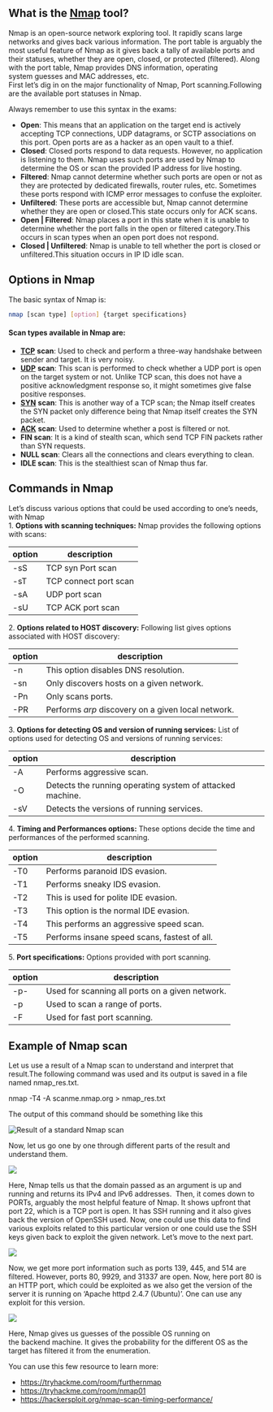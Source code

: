 ## What is the [Nmap](https://www.geeksforgeeks.org/nmap-command-in-linux-with-examples/) tool? 

Nmap is an open-source network exploring tool. It rapidly scans large networks and gives back various information. The port table is arguably the most useful feature of Nmap as it gives back a tally of available ports and their statuses, whether they are open, closed, or protected (filtered). Along with the port table, Nmap provides DNS information, operating system guesses and MAC addresses, etc.  
First let’s dig in on the major functionality of Nmap, Port scanning.Following are the available port statuses in Nmap.

Always remember to use this syntax in the exams:
- **Open**: This means that an application on the target end is actively accepting TCP connections, UDP datagrams, or SCTP associations on this port. Open ports are as a hacker as an open vault to a thief.
- **Closed**: Closed ports respond to data requests. However, no application is listening to them. Nmap uses such ports are used by Nmap to determine the OS or scan the provided IP address for live hosting.
- **Filtered**: Nmap cannot determine whether such ports are open or not as they are protected by dedicated firewalls, router rules, etc. Sometimes these ports respond with ICMP error messages to confuse the exploiter.
- **Unfiltered**: These ports are accessible but, Nmap cannot determine whether they are open or closed.This state occurs only for ACK scans.
- **Open | Filtered**: Nmap places a port in this state when it is unable to determine whether the port falls in the open or filtered category.This occurs in scan types when an open port does not respond.
- **Closed | Unfiltered**: Nmap is unable to tell whether the port is closed or unfiltered.This situation occurs in IP ID idle scan.

## Options in Nmap

The basic syntax of Nmap is:
```sh
nmap [scan type] [option] {target specifications}
```

#### Scan types available in Nmap are:

- [**TCP**](https://www.geeksforgeeks.org/what-is-transmission-control-protocol-tcp/) **scan**: Used to check and perform a three-way handshake between sender and target. It is very noisy.
- [**UDP**](https://www.geeksforgeeks.org/user-datagram-protocol-udp/) **scan**: This scan is performed to check whether a UDP port is open on the target system or not. Unlike TCP scan, this does not have a positive acknowledgment response so, it might sometimes give false positive responses. 
- [**SYN**](https://www.geeksforgeeks.org/what-is-syn-scanning/) **scan**: This is another way of a TCP scan; the Nmap itself creates the SYN packet only difference being that Nmap itself creates the SYN packet.
- [**ACK**](https://www.geeksforgeeks.org/what-is-tcp-ack-scanning/) **scan**: Used to determine whether a post is filtered or not.
- **FIN scan**: It is a kind of stealth scan, which send TCP FIN packets rather than SYN requests.
- **NULL scan**: Clears all the connections and clears everything to clean.
- **IDLE scan**: This is the stealthiest scan of Nmap thus far. 

## Commands in Nmap

Let’s discuss various options that could be used according to one’s needs, with Nmap  
1. **Options with scanning techniques:** Nmap provides the following options with scans:

|option|description|
|---|---|
|-sS|TCP syn Port scan|
|-sT|TCP connect port scan|
|-sA|UDP port scan|
|-sU|TCP ACK port scan|

2. **Options related to HOST discovery:** Following list gives options associated with HOST discovery:

|option|description|
|---|---|
|-n|This option disables DNS resolution.|
|-sn|Only discovers hosts on a given network.|
|-Pn|Only scans ports.|
|-PR|Performs _arp_ discovery on a given local network.|

3. **Options for detecting OS and version of running services:** List of options used for detecting OS and versions of running services:

|option|description|
|---|---|
|-A|Performs aggressive scan.|
|-O|Detects the running operating system of attacked machine.|
|-sV|Detects the versions of running services.|

4. **Timing and Performances options:** These options decide the time and performances of the performed scanning.

|option|description|
|---|---|
|-T0|Performs paranoid IDS evasion.|
|-T1|Performs sneaky IDS evasion.|
|-T2|This is used for polite IDE evasion.|
|-T3|This option is the normal IDE evasion.|
|-T4|This performs an aggressive speed scan.|
|-T5|Performs insane speed scans, fastest of all.|

5. **Port specifications:** Options provided with port scanning.

|option|description|
|---|---|
|-p-|Used for scanning all ports on a given network.|
|-p|Used to scan a range of ports.|
|-F|Used for fast port scanning.|

## Example of Nmap scan

Let us use a result of a Nmap scan to understand and interpret that result.The following command was used and its output is saved in a file named nmap_res.txt. 

nmap -T4 -A scanme.nmap.org > nmap_res.txt

The output of this command should be something like this

![Result of a standard Nmap scan](https://media.geeksforgeeks.org/wp-content/uploads/20220910015046/Picture1-660x365.png)

Now, let us go one by one through different parts of the result and understand them. 

![](https://media.geeksforgeeks.org/wp-content/uploads/20220910015659/Picture2-660x139.png)

Here, Nmap tells us that the domain passed as an argument is up and running and returns its IPv4 and IPv6 addresses.  Then, it comes down to PORTs, arguably the most helpful feature of Nmap. It shows upfront that port 22, which is a TCP port is open. It has SSH running and it also gives back the version of OpenSSH used. Now, one could use this data to find various exploits related to this particular version or one could use the SSH keys given back to exploit the given network. Let’s move to the next part.

![](https://media.geeksforgeeks.org/wp-content/uploads/20220910020307/Picture3-660x134.png)

Now, we get more port information such as ports 139, 445, and 514 are filtered. However, ports 80, 9929, and 31337 are open. Now, here port 80 is an HTTP port, which could be exploited as we also get the version of the server it is running on ‘Apache httpd 2.4.7 (Ubuntu)’. One can use any exploit for this version.

![](https://media.geeksforgeeks.org/wp-content/uploads/20220910021030/Picture4-660x106.png)

Here, Nmap gives us guesses of the possible OS running on the backend machine. It gives the probability for the different OS as the target has filtered it from the enumeration.

You can use this few resource to learn more:
- https://tryhackme.com/room/furthernmap
- https://tryhackme.com/room/nmap01
- https://hackersploit.org/nmap-scan-timing-performance/